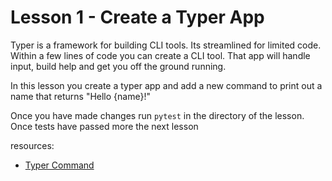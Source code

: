 # Lesson 1 - Create a Typer App

Typer is a framework for building CLI tools. Its streamlined for limited code. Within a few lines
of code you can create a CLI tool. That app will handle input, build help and get you off the ground running.

In this lesson you create a typer app and add a new command to print out a name that returns "Hello {name}!"

Once you have made changes run `pytest` in the directory of the lesson. Once tests have passed more the next lesson

resources:

* [Typer Command](https://typer.tiangolo.com/tutorial/commands/)

